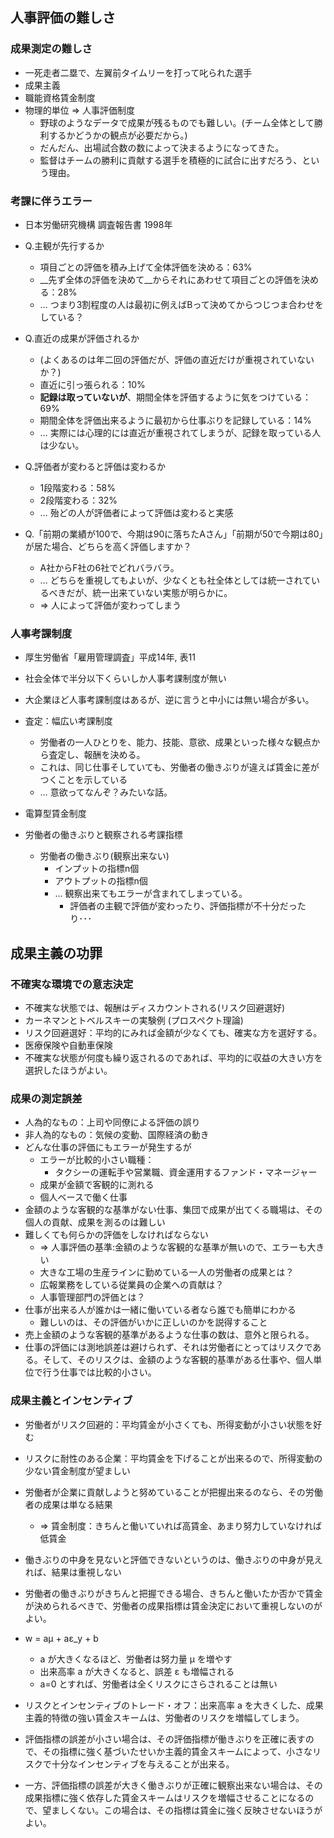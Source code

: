 ## 人事評価の難しさ

### 成果測定の難しさ
- 一死走者二塁で、左翼前タイムリーを打って叱られた選手
- 成果主義
- 職能資格賃金制度
- 物理的単位 => 人事評価制度
  - 野球のようなデータで成果が残るものでも難しい。(チーム全体として勝利するかどうかの観点が必要だから。)
  - だんだん、出場試合数の数によって決まるようになってきた。
  - 監督はチームの勝利に貢献する選手を積極的に試合に出すだろう、という理由。
  
### 考課に伴うエラー
- 日本労働研究機構 調査報告書 1998年
- Q.主観が先行するか
  - 項目ごとの評価を積み上げて全体評価を決める：63%
  - __先ず全体の評価を決めて__からそれにあわせて項目ごとの評価を決める：28%
  - … つまり3割程度の人は最初に例えばBって決めてからつじつま合わせをしている？

- Q.直近の成果が評価されるか
  - (よくあるのは年二回の評価だが、評価の直近だけが重視されていないか？)
  - 直近に引っ張られる：10%
  - __記録は取っていないが__、期間全体を評価するように気をつけている：69%
  - 期間全体を評価出来るように最初から仕事ぶりを記録している：14%
  - … 実際には心理的には直近が重視されてしまうが、記録を取っている人は少ない。
  
- Q.評価者が変わると評価は変わるか
  - 1段階変わる：58%
  - 2段階変わる：32%
  - … 殆どの人が評価者によって評価は変わると実感
  
- Q.「前期の業績が100で、今期は90に落ちたAさん」「前期が50で今期は80」が居た場合、どちらを高く評価しますか？
  - A社からF社の6社でどれバラバラ。
  - … どちらを重視してもよいが、少なくとも社全体としては統一されているべきだが、統一出来ていない実態が明らかに。
  - => 人によって評価が変わってしまう
  
### 人事考課制度
- 厚生労働省「雇用管理調査」平成14年, 表11
- 社会全体で半分以下くらいしか人事考課制度が無い
- 大企業ほど人事考課制度はあるが、逆に言うと中小には無い場合が多い。

- 査定：幅広い考課制度
  - 労働者の一人ひとりを、能力、技能、意欲、成果といった様々な観点から査定し、報酬を決める。
  - これは、同じ仕事そしていても、労働者の働きぶりが違えば賃金に差がつくことを示している
  - … 意欲ってなんぞ？みたいな話。
- 電算型賃金制度

- 労働者の働きぶりと観察される考課指標
  - 労働者の働きぶり(観察出来ない)
    - インプットの指標n個
    - アウトプットの指標n個
    - … 観察出来てもエラーが含まれてしまっている。
      - 評価者の主観で評価が変わったり、評価指標が不十分だったり･･･

## 成果主義の功罪

### 不確実な環境での意志決定

- 不確実な状態では、報酬はディスカウントされる(リスク回避選好)
- カーネマンとトベルスキーの実験例 (プロスペクト理論)
- リスク回避選好：平均的にみれば金額が少なくても、確実な方を選好する。
- 医療保険や自動車保険
- 不確実な状態が何度も繰り返されるのであれば、平均的に収益の大きい方を選択したほうがよい。

### 成果の測定誤差

- 人為的なもの：上司や同僚による評価の誤り
- 非人為的なもの：気候の変動、国際経済の動き
- どんな仕事の評価にもエラーが発生するが
  - エラーが比較的小さい職種：
    - タクシーの運転手や営業職、資金運用するファンド・マネージャー
  - 成果が金額で客観的に測れる
  - 個人ベースで働く仕事
- 金額のような客観的な基準がない仕事、集団で成果が出てくる職場は、その個人の貢献、成果を測るのは難しい
- 難しくても何らかの評価をしなければならない
  - => 人事評価の基準:金額のような客観的な基準が無いので、エラーも大きい
  - 大きな工場の生産ラインに勤めている一人の労働者の成果とは？
  - 広報業務をしている従業員の企業への貢献は？
  - 人事管理部門の評価とは？
- 仕事が出来る人が誰かは一緒に働いている者なら誰でも簡単にわかる
  - 難しいのは、その評価がいかに正しいのかを説得すること
- 売上金額のような客観的基準があるような仕事の数は、意外と限られる。
- 仕事の評価には測地誤差は避けられず、それは労働者にとってはリスクである。そして、そのリスクは、金額のような客観的基準がある仕事や、個人単位で行う仕事では比較的小さい。

### 成果主義とインセンティブ
- 労働者がリスク回避的：平均賃金が小さくても、所得変動が小さい状態を好む
- リスクに耐性のある企業：平均賃金を下げることが出来るので、所得変動の少ない賃金制度が望ましい
- 労働者が企業に貢献しようと努めていることが把握出来るのなら、その労働者の成果は単なる結果
  - => 賃金制度：きちんと働いていれば高賃金、あまり努力していなければ低賃金
- 働きぶりの中身を見ないと評価できないというのは、働きぶりの中身が見えれば、結果は重視しない
- 労働者の働きぶりがきちんと把握できる場合、きちんと働いたか否かで賃金が決められるべきで、労働者の成果指標は賃金決定において重視しないのがよい。
- w = aμ + aε_y + b
  - a が大きくなるほど、労働者は努力量 μ を増やす
  - 出来高率 a が大きくなると、誤差 ε も増幅される
  - a=0 とすれば、労働者は全くリスクにさらされることは無い
  
- リスクとインセンティブのトレード・オフ：出来高率 a を大きくした、成果主義的特徴の強い賃金スキームは、労働者のリスクを増幅してしまう。
- 評価指標の誤差が小さい場合は、その評価指標が働きぶりを正確に表すので、その指標に強く基づいたせいか主義的賃金スキームによって、小さなリスクで十分なインセンティブを与えることが出来る。
- 一方、評価指標の誤差が大きく働きぶりが正確に観察出来ない場合は、その成果指標に強く依存した賃金スキームはリスクを増幅させることになるので、望ましくない。この場合は、その指標は賃金に強く反映させないほうがよい。
